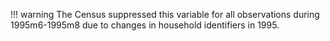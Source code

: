 !!! warning
    The Census suppressed this variable for all observations during 1995m6-1995m8 due to changes in household identifiers in 1995.
